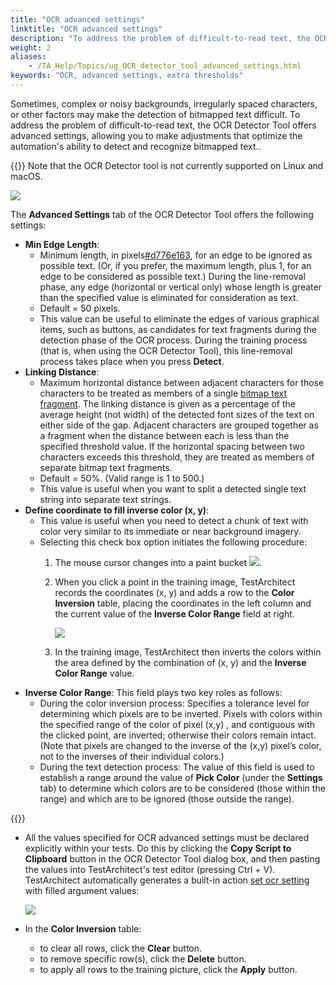```yaml
--- 
title: "OCR advanced settings"
linktitle: "OCR advanced settings"
description: "To address the problem of difficult-to-read text, the OCR Detector Tool offers advanced settings, allowing you to make adjustments that optimize the automation's ability to detect and recognize bitmapped text.."
weight: 2
aliases: 
    - /TA_Help/Topics/ug_OCR_detector_tool_advanced_settings.html
keywords: "OCR, advanced settings, extra thresholds"
---
```


Sometimes, complex or noisy backgrounds, irregularly spaced characters, or other factors may make the detection of bitmapped text difficult. To address the problem of difficult-to-read text, the OCR Detector Tool offers advanced settings, allowing you to make adjustments that optimize the automation's ability to detect and recognize bitmapped text..

{{<note>}} Note that the OCR Detector tool is not currently supported on Linux and macOS.

![](/images/TA_Help/Images/OCR_detector_tool_dlg_advanced_settings.png)

The **Advanced Settings** tab of the OCR Detector Tool offers the following settings:

-   **Min Edge Length**:
    -   Minimum length, in pixels[\#d776e163](#d776e163), for an edge to be ignored as possible text. \(Or, if you prefer, the maximum length, plus 1, for an edge to be considered as possible text.\) During the line-removal phase, any edge \(horizontal or vertical only\) whose length is greater than the specified value is eliminated for consideration as text.
    -   Default = 50 pixels.
    -   This value can be useful to eliminate the edges of various graphical items, such as buttons, as candidates for text fragments during the detection phase of the OCR process. During the training process \(that is, when using the OCR Detector Tool\), this line-removal process takes place when you press **Detect**.
-   **Linking Distance**:
    -   Maximum horizontal distance between adjacent characters for those characters to be treated as members of a single [bitmap text fragment](/user-guide/support/glossary-of-terms/bitmap-text-fragment). The linking distance is given as a percentage of the average height \(not width\) of the detected font sizes of the text on either side of the gap. Adjacent characters are grouped together as a fragment when the distance between each is less than the specified threshold value. If the horizontal spacing between two characters exceeds this threshold, they are treated as members of separate bitmap text fragments.
    -   Default = 50%. \(Valid range is 1 to 500.\)
    -   This value is useful when you want to split a detected single text string into separate text strings.
-   **Define coordinate to fill inverse color \(x, y\)**:
    -   This value is useful when you need to detect a chunk of text with color very similar to its immediate or near background imagery.
    -   Selecting this check box option initiates the following procedure:
        1.  The mouse cursor changes into a paint bucket ![](/images/TA_Help/Images/paint_bucket_icon.png).
        2.  When you click a point in the training image, TestArchitect records the coordinates \(x, y\) and adds a row to the **Color Inversion** table, placing the coordinates in the left column and the current value of the **Inverse Color Range** field at right.

            ![](/images/TA_Help/Images/OCR_detector_tool_dlg_fill_inverse_color.png)

        3.  In the training image, TestArchitect then inverts the colors within the area defined by the combination of \(x, y\) and the **Inverse Color Range** value.
-   **Inverse Color Range**: This field plays two key roles as follows:
    -   During the color inversion process: Specifies a tolerance level for determining which pixels are to be inverted. Pixels with colors within the specified range of the color of pixel \(x,y\) , and contiguous with the clicked point, are inverted; otherwise their colors remain intact. \(Note that pixels are changed to the inverse of the \(x,y\) pixel’s color, not to the inverses of their individual colors.\)
    -   During the text detection process: The value of this field is used to establish a range around the value of **Pick Color** \(under the **Settings** tab\) to determine which colors are to be considered \(those within the range\) and which are to be ignored \(those outside the range\).

{{<note>}}

-   All the values specified for OCR advanced settings must be declared explicitly within your tests. Do this by clicking the **Copy Script to Clipboard** button in the OCR Detector Tool dialog box, and then pasting the values into TestArchitect's test editor \(pressing Ctrl + V\). TestArchitect automatically generates a built-in action [set ocr setting](/automation-guide/action-based-testing-language/built-in-actions/user-interface-actions/optical-character-recognition/set-ocr-setting) with filled argument values:

    ![](/images/TA_Help/Images/bia_set_ocr_setting_pgm_advanced_settings.png)

-   In the **Color Inversion** table:
    -   to clear all rows, click the **Clear** button.
    -   to remove specific row\(s\), click the **Delete** button.
    -   to apply all rows to the training picture, click the **Apply** button.


